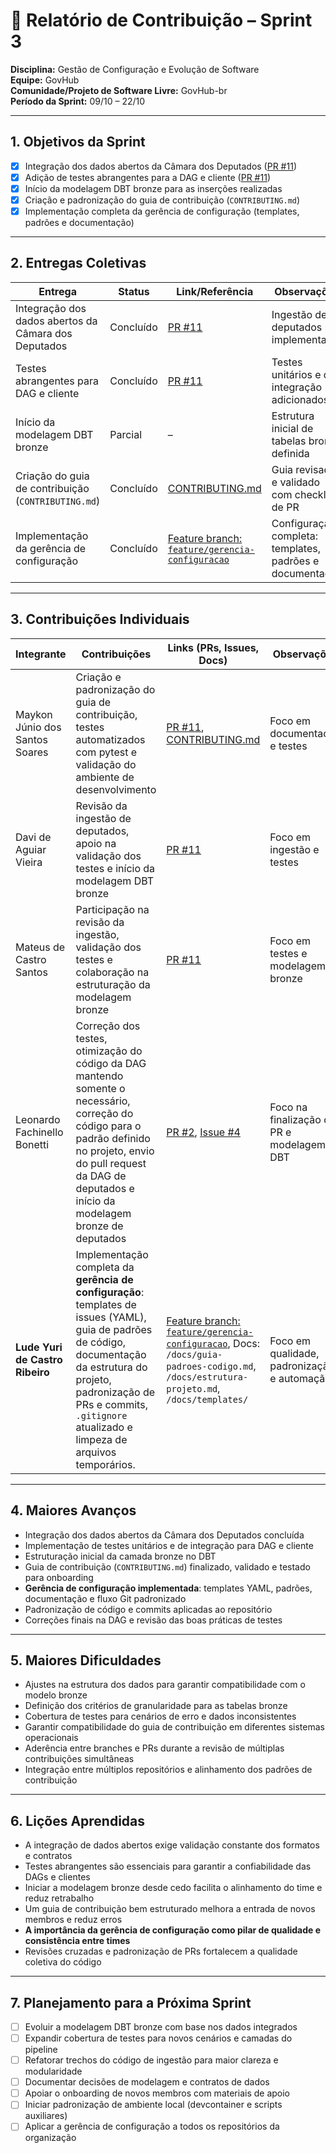 # 📝 Relatório de Contribuição – Sprint 3

**Disciplina:** Gestão de Configuração e Evolução de Software  
**Equipe:** GovHub  
**Comunidade/Projeto de Software Livre:** GovHub-br  
**Período da Sprint:** 09/10 – 22/10

---

## 1. Objetivos da Sprint

-   [x] Integração dos dados abertos da Câmara dos Deputados ([PR #11](https://github.com/GCES-GovHub-2025-2/data-application-gov-hub/pull/11))
-   [x] Adição de testes abrangentes para a DAG e cliente ([PR #11](https://github.com/GCES-GovHub-2025-2/data-application-gov-hub/pull/11))
-   [x] Início da modelagem DBT bronze para as inserções realizadas
-   [x] Criação e padronização do guia de contribuição (`CONTRIBUTING.md`)
-   [x] Implementação completa da gerência de configuração (templates, padrões e documentação)

---

## 2. Entregas Coletivas

| Entrega                                              | Status    | Link/Referência                                                                                             | Observações                                              |
| ---------------------------------------------------- | --------- | ----------------------------------------------------------------------------------------------------------- | -------------------------------------------------------- |
| Integração dos dados abertos da Câmara dos Deputados | Concluído | [PR #11](https://github.com/GCES-GovHub-2025-2/data-application-gov-hub/pull/11)                            | Ingestão de deputados implementada                       |
| Testes abrangentes para DAG e cliente                | Concluído | [PR #11](https://github.com/GCES-GovHub-2025-2/data-application-gov-hub/pull/11)                            | Testes unitários e de integração adicionados             |
| Início da modelagem DBT bronze                       | Parcial   | –                                                                                                           | Estrutura inicial de tabelas bronze definida             |
| Criação do guia de contribuição (`CONTRIBUTING.md`)  | Concluído | [CONTRIBUTING.md](https://github.com/GCES-GovHub-2025-2/data-application-gov-hub/blob/main/CONTRIBUTING.md) | Guia revisado e validado com checklist de PR             |
| Implementação da gerência de configuração            | Concluído | [Feature branch: `feature/gerencia-configuracao`](#)                                                        | Configuração completa: templates, padrões e documentação |

---

## 3. Contribuições Individuais

| Integrante                      | Contribuições                                                                                                                                                                                                                                  | Links (PRs, Issues, Docs)                                                                                                                                                                     | Observações                                 |
| ------------------------------- | ---------------------------------------------------------------------------------------------------------------------------------------------------------------------------------------------------------------------------------------------- | --------------------------------------------------------------------------------------------------------------------------------------------------------------------------------------------- | ------------------------------------------- |
| Maykon Júnio dos Santos Soares  | Criação e padronização do guia de contribuição, testes automatizados com pytest e validação do ambiente de desenvolvimento                                                                                                                     | [PR #11](https://github.com/GCES-GovHub-2025-2/data-application-gov-hub/pull/11), [CONTRIBUTING.md](https://github.com/GCES-GovHub-2025-2/data-application-gov-hub/blob/main/CONTRIBUTING.md) | Foco em documentação e testes               |
| Davi de Aguiar Vieira           | Revisão da ingestão de deputados, apoio na validação dos testes e início da modelagem DBT bronze                                                                                                                                               | [PR #11](https://github.com/GCES-GovHub-2025-2/data-application-gov-hub/pull/11)                                                                                                              | Foco em ingestão e testes                   |
| Mateus de Castro Santos         | Participação na revisão da ingestão, validação dos testes e colaboração na estruturação da modelagem bronze                                                                                                                                    | [PR #11](https://github.com/GCES-GovHub-2025-2/data-application-gov-hub/pull/11)                                                                                                              | Foco em testes e modelagem bronze           |
| Leonardo Fachinello Bonetti     | Correção dos testes, otimização do código da DAG mantendo somente o necessário, correção do código para o padrão definido no projeto, envio do pull request da DAG de deputados e início da modelagem bronze de deputados                      | [PR #2](https://github.com/GCES-GovHub-2025-2/gov-hub/pull/2), [Issue #4](https://github.com/GCES-GovHub-2025-2/GovHub-relatorios/issues/6)                                                   | Foco na finalização do PR e modelagem DBT   |
| **Lude Yuri de Castro Ribeiro** | Implementação completa da **gerência de configuração**: templates de issues (YAML), guia de padrões de código, documentação da estrutura do projeto, padronização de PRs e commits, `.gitignore` atualizado e limpeza de arquivos temporários. | [Feature branch: `feature/gerencia-configuracao`](#), Docs: `/docs/guia-padroes-codigo.md`, `/docs/estrutura-projeto.md`, `/docs/templates/`                                                  | Foco em qualidade, padronização e automação |

---

## 4. Maiores Avanços

-   Integração dos dados abertos da Câmara dos Deputados concluída
-   Implementação de testes unitários e de integração para DAG e cliente
-   Estruturação inicial da camada bronze no DBT
-   Guia de contribuição (`CONTRIBUTING.md`) finalizado, validado e testado para onboarding
-   **Gerência de configuração implementada**: templates YAML, padrões, documentação e fluxo Git padronizado
-   Padronização de código e commits aplicadas ao repositório
-   Correções finais na DAG e revisão das boas práticas de testes

---

## 5. Maiores Dificuldades

-   Ajustes na estrutura dos dados para garantir compatibilidade com o modelo bronze
-   Definição dos critérios de granularidade para as tabelas bronze
-   Cobertura de testes para cenários de erro e dados inconsistentes
-   Garantir compatibilidade do guia de contribuição em diferentes sistemas operacionais
-   Aderência entre branches e PRs durante a revisão de múltiplas contribuições simultâneas
-   Integração entre múltiplos repositórios e alinhamento dos padrões de contribuição

---

## 6. Lições Aprendidas

-   A integração de dados abertos exige validação constante dos formatos e contratos
-   Testes abrangentes são essenciais para garantir a confiabilidade das DAGs e clientes
-   Iniciar a modelagem bronze desde cedo facilita o alinhamento do time e reduz retrabalho
-   Um guia de contribuição bem estruturado melhora a entrada de novos membros e reduz erros
-   **A importância da gerência de configuração como pilar de qualidade e consistência entre times**
-   Revisões cruzadas e padronização de PRs fortalecem a qualidade coletiva do código

---

## 7. Planejamento para a Próxima Sprint

-   [ ] Evoluir a modelagem DBT bronze com base nos dados integrados
-   [ ] Expandir cobertura de testes para novos cenários e camadas do pipeline
-   [ ] Refatorar trechos do código de ingestão para maior clareza e modularidade
-   [ ] Documentar decisões de modelagem e contratos de dados
-   [ ] Apoiar o onboarding de novos membros com materiais de apoio
-   [ ] Iniciar padronização de ambiente local (devcontainer e scripts auxiliares)
-   [ ] Aplicar a gerência de configuração a todos os repositórios da organização
